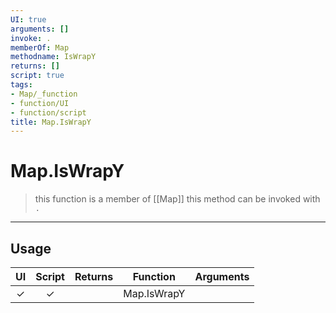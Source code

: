 ```yaml
---
UI: true
arguments: []
invoke: .
memberOf: Map
methodname: IsWrapY
returns: []
script: true
tags:
- Map/_function
- function/UI
- function/script
title: Map.IsWrapY
---
```

# Map.IsWrapY
> this function is a member of [[Map]]
> this method can be invoked with `.`
-----
## Usage
|  UI | Script | Returns | Function | Arguments |
|:---:|:------:|-------:|:--------:|:---------|
|✓|✓||Map.IsWrapY||
